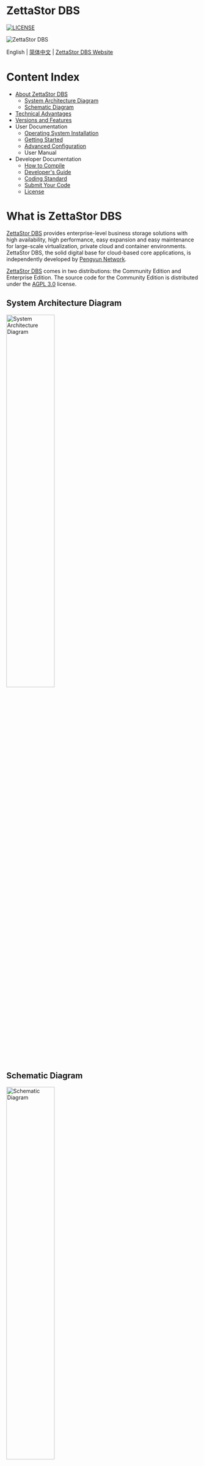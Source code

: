# ZettaStor DBS

[![LICENSE](https://img.shields.io/badge/licence-AGPL--3-blue.png)](LICENSE.md)

<img src="assets/pengyun.png" alt="ZettaStor DBS">

English | [简体中文](README-zh.md) | [ZettaStor DBS Website](https://zdbs.io)

Content Index
========

- [About ZettaStor DBS](#what-is-zettastor-dbs)
  - [System Architecture Diagram](#system-architecture-diagram)
  - [Schematic Diagram](#schematic-diagram)
- [Technical Advantages](#technical-advantages)
- [Versions and Features](#versions-and-features)
- User Documentation
  - [Operating System Installation](docs/operatingsystem.md)
  - [Getting Started](INSTALL.md)
  - [Advanced Configuration](docs/configuration.md)
  - User Manual
- Developer Documentation
  - [How to Compile](#quick-start)
  - [Developer's Guide](docs/devguide.md)
  - [Coding Standard](#coding-standard)
  - [Submit Your Code](#submit-your-code)
  - [License](LICENSE.md)

# What is ZettaStor DBS

[ZettaStor DBS](https://zdbs.io) provides enterprise-level business storage solutions with high availability, high performance, easy expansion and easy maintenance for large-scale virtualization, private cloud and container environments. ZettaStor DBS, the solid digital base for cloud-based core applications, is independently developed by [Pengyun Network](https://www.pengyunnetwork.cn).

[ZettaStor DBS](https://zdbs.io) comes in two distributions: the Community Edition and Enterprise Edition. The source code for the Community Edition is distributed under the [AGPL 3.0](LICENSE.md) license.

## System Architecture Diagram
<img src="assets/architecture_en.png" alt="System Architecture Diagram" width="50%">

## Schematic Diagram
<img src="assets/schematic_en.png" alt="Schematic Diagram" width="50%">

# Technical Advantages

[ZettaStor DBS](https://zdbs.io) is the first product developed by Pengyun Network. Version 1.0 was officially released in 2015 and mainly adopted by cloud computing companies.

The first commercial version of DBS is developed according to the standard requirements of telecom operators, and has passed the tests of China's three major telecom operators for telecom equipment applications. In recent years, DBS has been polished for the financial industry, its stability and reliability has been further strengthened and has been operating stably in key business scenarios for 4 years.

[ZettaStor DBS](https://zdbs.io) has completed the leap from telecom-grade to financial-grade. It is a distributed storage product with a high starting point and high requirements, which can meet the new and changing needs of the market.

- [x] __Decentralized Architecture__: A symmetric distributed architecture based on the decentralized blockchain network, eliminates traditional limitations and disadvantages on system scale, I/O performance, stability and reliability.
- [x] __Large-scale Node Deployment__: Stable high-performance is constantly maintained at optimal conditions, with the deployment of tens of thousands of nodes. The product's capacity and performance scale linearly with more storage nodes.
- [x] __Sub-millisecond Latency__: Minimized I/O processing path by directly reading/writing to disk, using an optimized network data path. It is capable of achieving sub-millisecond latencies with magnetic storage devices as primary storage configuration.
- [x] __Recovery-in-place__: When a hard disk or node failure occurs, a healthy one can immediately take over. The fault recovery time is less than 1 second, and there will be no impact on I/O performance.
- [x] __Secure and Controllable__: Complete intellectual property ownership with independent research-and-development, compatible with China-made hardware, operating systems and localized storage solutions.

# Versions and Features

The following table compares some key features between various versions of [ZettaStor DBS](https://zdbs.io).

| Features | Community Edition  | Enterprise Edition | 
| ------------- | ------------- |  ------------- | 
| Volume Extension | ![](https://img.shields.io/badge/-supported-brightgreen)| ![](https://img.shields.io/badge/-supported-brightgreen) |
| Volume Shrink |  | ![](https://img.shields.io/badge/-supported-brightgreen) |
| Volume Clone |  | ![](https://img.shields.io/badge/-supported-brightgreen) |
| Volume Snapshot |  | ![](https://img.shields.io/badge/-supported-brightgreen) |
| iSCSI Protocol | ![](https://img.shields.io/badge/-supported-brightgreen)| ![](https://img.shields.io/badge/-supported-brightgreen) |
| PYD Protocol | ![](https://img.shields.io/badge/-supported-brightgreen)| ![](https://img.shields.io/badge/-supported-brightgreen) |
| Access Control | ![](https://img.shields.io/badge/-supported-brightgreen)| ![](https://img.shields.io/badge/-supported-brightgreen) |
| Data Access Control Strategy | ![](https://img.shields.io/badge/-supported-brightgreen)| ![](https://img.shields.io/badge/-supported-brightgreen) |
| Data Reconstruction Strategy | ![](https://img.shields.io/badge/-partial-blue)| ![](https://img.shields.io/badge/-supported-brightgreen) |
| Load Balancing Strategy | ![](https://img.shields.io/badge/-supported-brightgreen)| ![](https://img.shields.io/badge/-supported-brightgreen) |
| Cache Boosting |  | ![](https://img.shields.io/badge/-supported-brightgreen) |
| System-wide Power Failure Protection |  | ![](https://img.shields.io/badge/-supported-brightgreen) |
| Disk Indicator |  | ![](https://img.shields.io/badge/-supported-brightgreen) |
| Disk Roaming | ![](https://img.shields.io/badge/-supported-brightgreen)| ![](https://img.shields.io/badge/-supported-brightgreen) |
| Alarm Management |  | ![](https://img.shields.io/badge/-supported-brightgreen) |
| User Management | ![](https://img.shields.io/badge/-supported-brightgreen)| ![](https://img.shields.io/badge/-supported-brightgreen) |
| Log Auditor | ![](https://img.shields.io/badge/-supported-brightgreen)| ![](https://img.shields.io/badge/-supported-brightgreen) |
| GUI Operation | ![](https://img.shields.io/badge/-supported-brightgreen)| ![](https://img.shields.io/badge/-supported-brightgreen) |

# Quick Start

## I. Source Code Overview
The repositories of ZettaStor DBS must be organized in a hierarchy structure. This project has implemented Continuous Integration (CI) to ensure the quality and stability of the code. Please note that the CI status below may change as new commits are made to the codebase. If you have any questions or concerns, please use the [GitHub Issues](https://github.com/zettastor/dbs/issues) to report problems.

<table>
<tr>
  <td rowspan="30">pengyun-root</td>
  <td rowspan="8">pengyun-lib</td>
  <td><img src="https://github.com/zettastor/pengyun-core/actions/workflows/ubuntu20.yml/badge.svg" alt="pengyun-core" /></td>
</tr>
<tr>
  <td><img src="https://github.com/zettastor/pengyun-database_core/actions/workflows/ubuntu20.yml/badge.svg" alt="pengyun-database_core" /></td>
</tr>
<tr>
  <td><img src="https://github.com/zettastor/pengyun-models/actions/workflows/ubuntu20.yml/badge.svg" alt="pengyun-models" /></td>
</tr>
<tr>
  <td><img src="https://github.com/zettastor/pengyun-dih_model/actions/workflows/ubuntu20.yml/badge.svg" alt="pengyun-dih_model" /></td>
</tr>
<tr>
  <td><img src="https://github.com/zettastor/pengyun-dih_client/actions/workflows/ubuntu20.yml/badge.svg" alt="pengyun-dih_client" />
</td>
</tr>
<tr>
  <td><img src="https://github.com/zettastor/pengyun-query_log/actions/workflows/ubuntu20.yml/badge.svg" alt="pengyun-query_log" /></td>
</tr>
<tr>
  <td><img src="https://github.com/zettastor/pengyun-configuration_common/actions/workflows/ubuntu20.yml/badge.svg" alt="pengyun-configuration_common" /></td>
</tr>
<tr>
  <td><img src="https://github.com/zettastor/pengyun-monitor_common/actions/workflows/ubuntu20.yml/badge.svg" alt="pengyun-monitor_common" /></td>
</tr>
<tr>
  <td rowspan="13">pengyun-dbs</td>
  <td><img src="https://github.com/zettastor/dbs-dnmodel/actions/workflows/ubuntu20.yml/badge.svg" alt="dbs-dnmodel" /></td>
</tr>
<tr>
  <td><img src="https://github.com/zettastor/dbs-models_related/actions/workflows/ubuntu20.yml/badge.svg" alt="dbs-models_related" /></td>
</tr>
<tr>
  <td><img src="https://github.com/zettastor/pengyun-driver_core/actions/workflows/ubuntu20.yml/badge.svg" alt="pengyun-driver_core" /></td>
</tr>
<tr>
  <td><img src="https://github.com/zettastor/pengyun-coordinator/actions/workflows/ubuntu20.yml/badge.svg" alt="pengyun-coordinator" /></td>
</tr>
<tr>
  <td><img src="https://github.com/zettastor/pengyun-infocenter/actions/workflows/ubuntu20.yml/badge.svg" alt="pengyun-infocenter" /></td>
</tr>
<tr>
  <td><img src="https://github.com/zettastor/pengyun-drivercontainer/actions/workflows/ubuntu20.yml/badge.svg" alt="pengyun-drivercontainer" /></td>
</tr>
<tr>
  <td><img src="https://github.com/zettastor/pengyun-deployment_daemon/actions/workflows/ubuntu20.yml/badge.svg" alt="pengyun-deployment_daemon" /></td>
</tr>
<tr>
  <td><img src="https://github.com/zettastor/pengyun-datanode_core/actions/workflows/ubuntu20.yml/badge.svg" alt="pengyun-datanode_core" /></td>
</tr>
<tr>
  <td><img src="https://github.com/zettastor/pengyun-datanode_service/actions/workflows/ubuntu20.yml/badge.svg" alt="pengyun-datanode_service" /></td>
</tr>
<tr>
  <td><img src="https://github.com/zettastor/pengyun-datanode/actions/workflows/ubuntu20.yml/badge.svg" alt="pengyun-datanode" /></td>
</tr>
<tr>
  <td><img src="https://github.com/zettastor/pengyun-webservice_adapter/actions/workflows/ubuntu20.yml/badge.svg" alt="pengyun-webservice_adapter" /></td>
</tr>
<tr>
  <td><img src="https://github.com/zettastor/pengyun-utils/actions/workflows/ubuntu20.yml/badge.svg" alt="pengyun-utils" /></td>
</tr>
<tr>
  <td><img src="https://github.com/zettastor/pengyun-console/actions/workflows/ubuntu20.yml/badge.svg" alt="pengyun-console" /></td>
</tr>
</table>

## II. Downloading the Source

Please use the following commands to download the source code:
```bash
export ROOT_PATH=git@github.com

git clone -b 1.0-OS $ROOT_PATH:zettastor/pengyun-root
pushd pengyun-root

git clone -b 1.0-OS $ROOT_PATH:zettastor/pengyun-lib
pushd pengyun-lib
git clone -b 1.0-OS $ROOT_PATH:zettastor/pengyun-core
git clone -b 1.0-OS $ROOT_PATH:zettastor/pengyun-database_core
git clone -b 1.0-OS $ROOT_PATH:zettastor/pengyun-models
git clone -b 1.0-OS $ROOT_PATH:zettastor/pengyun-dih_model
git clone -b 1.0-OS $ROOT_PATH:zettastor/pengyun-dih_client
git clone -b 1.0-OS $ROOT_PATH:zettastor/pengyun-query_log
git clone -b 1.0-OS $ROOT_PATH:zettastor/pengyun-configuration_common
git clone -b 1.0-OS $ROOT_PATH:zettastor/pengyun-monitor_common
popd

git clone -b 1.0-OS $ROOT_PATH:zettastor/pengyun-dbs
pushd pengyun-dbs
git clone -b 1.0-OS $ROOT_PATH:zettastor/dbs-dnmodel
git clone -b 1.0-OS $ROOT_PATH:zettastor/dbs-models_related
git clone -b 1.0-OS $ROOT_PATH:zettastor/pengyun-driver_core
git clone -b 1.0-OS $ROOT_PATH:zettastor/pengyun-coordinator
git clone -b 1.0-OS $ROOT_PATH:zettastor/pengyun-infocenter
git clone -b 1.0-OS $ROOT_PATH:zettastor/pengyun-drivercontainer
git clone -b 1.0-OS $ROOT_PATH:zettastor/pengyun-deployment_daemon
git clone -b 1.0-OS $ROOT_PATH:zettastor/pengyun-datanode_core
git clone -b 1.0-OS $ROOT_PATH:zettastor/pengyun-datanode_service
git clone -b 1.0-OS $ROOT_PATH:zettastor/pengyun-datanode
git clone -b 1.0-OS $ROOT_PATH:zettastor/pengyun-webservice_adapter
git clone -b 1.0-OS $ROOT_PATH:zettastor/pengyun-utils
git clone -b 1.0-OS $ROOT_PATH:zettastor/pengyun-console
popd

popd
```

## III. Setup a development environment

If you're in a UNIX-like environment, the packages required for compilation can be installed by the folowing commands

>**Note**  
The following instructions assume that you already have sufficient privileges, we will not go into details about using `su` or `sudo` and other privilege escalation operations.

### RHEL/CentOS 7
```bash
yum install epel-release
yum -y install java-1.8.0-openjdk-devel thrift curl unzip wget perl-Data-Dumper perl-XML-Simple

# Install a newer version of Apache Maven
curl -LO https://downloads.apache.org/maven/maven-3/3.5.4/binaries/apache-maven-3.5.4-bin.tar.gz
tar -xvf apache-maven-3.5.4-bin.tar.gz --directory /opt
ln -s /opt/apache-maven-3.5.4 /opt/maven
chown -R root:root /opt/maven
echo '# Apache Maven Environment Variables' > /etc/profile.d/maven.sh
echo 'export JAVA_HOME=/usr/lib/jvm/java-1.8.0-openjdk/' >> /etc/profile.d/maven.sh
echo 'export PATH=/opt/maven/bin:${PATH}' >> /etc/profile.d/maven.sh

# Install a newer version of Protocol Buffers
curl -LO https://github.com/protocolbuffers/protobuf/releases/download/v3.5.1/protoc-3.5.1-linux-x86_64.zip
unzip protoc-3.5.1-linux-x86_64.zip -d /usr/local
```

### RHEL/CentOS 8
```bash
yum install epel-release
yum install maven compat-openssl10 protobuf-compiler
yum install https://dl.fedoraproject.org/pub/epel/7/x86_64/Packages/t/thrift-0.9.1-15.el7.x86_64.rpm
```

### RHEL 9
```bash
yum install maven unzip
yum install http://mirror.centos.org/centos/8-stream/AppStream/x86_64/os/Packages/compat-openssl10-1.0.2o-3.el8.x86_64.rpm
yum install https://dl.fedoraproject.org/pub/epel/7/x86_64/Packages/t/thrift-0.9.1-15.el7.x86_64.rpm
curl -LO https://github.com/protocolbuffers/protobuf/releases/download/v3.5.1/protoc-3.5.1-linux-x86_64.zip
unzip protoc-3.5.1-linux-x86_64.zip -d /usr/local
```

### Debian 10/11, Ubuntu 18/20
```bash
apt-get update
apt-get install curl openjdk-11-jdk maven protobuf-compiler
curl -LO http://ftp.debian.org/debian/pool/main/t/thrift-compiler/thrift-compiler_0.9.1-2.1+b1_amd64.deb
dpkg -i thrift-compiler_0.9.1-2.1+b1_amd64.deb
```

### SUSE/SLES 15
```bash
zypper install curl unzip maven thrift
curl -LO https://github.com/protocolbuffers/protobuf/releases/download/v3.5.1/protoc-3.5.1-linux-x86_64.zip
unzip protoc-3.5.1-linux-x86_64.zip -d /usr/local
```

### macOS Catalina (10.15) or higher
```zsh
# Install Homebrew package manager
/bin/bash -c "$(curl -fsSL https://raw.githubusercontent.com/Homebrew/install/HEAD/install.sh)"

# Install JDK
brew install openjdk@11
ln -sfn $(brew --prefix)/opt/openjdk@11/libexec/openjdk.jdk /Library/Java/JavaVirtualMachines/openjdk-11.jdk

# Install Apache Maven
curl -LO https://archive.apache.org/dist/maven/maven-3/3.6.3/binaries/apache-maven-3.6.3-bin.tar.gz
tar -xvf apache-maven-3.6.3-bin.tar.gz
mv apache-maven-3.6.3 /opt/
export M2_HOME="/opt/apache-maven-3.6.3"
export PATH="${M2_HOME}/bin:${PATH}"

# Install Protocol Buffers
curl -LO https://github.com/protocolbuffers/protobuf/releases/download/v3.5.1/protoc-3.5.1-osx-x86_64.zip
unzip protoc-3.5.1-osx-x86_64.zip -d /usr/local

# Install Apache Thrift
brew install thrift@0.9
export PATH="/usr/local/opt/thrift@0.9/bin:$PATH"
```

### Other Architecture and Platform

As a general rule, the simplest way is to download a pre-built binary. If you would like to build from source code, please refer to the links below for details.

- __Apache Thrift__: To build Thrift from source look at [installation instructions](https://thrift.apache.org/docs/install/). Pay attention to the OS notes, there are are some system specific requirements.

- __Protocol Buffers (Protobuf)__: First check whether you can download a [Protobuf 3.5.1 pre-built binary](https://github.com/protocolbuffers/protobuf/releases/tag/v3.5.1). If you would like to build protoc binary from source, see the [installation instructions](https://github.com/protocolbuffers/protobuf/blob/main/src/README.md).

## IV. Compiling the code

### Verification of Requirements
To compile ZettaStor DBS, you need:
- Java Development Kit (JDK) 11
- Apache Maven 3.5 or higher
- Apache Thrift 0.9.x
- Protocol Buffers 3.5.1

Please make sure that the following command is in the PATH environment variable of the system and returns the correct version number, for example:
```
$ mvn --version
Apache Maven 3.6.3
Maven home: /usr/share/maven
Java version: 11.0.17, vendor: Ubuntu, runtime: /usr/lib/jvm/java-11-openjdk-amd64

$ thrift --version
Thrift version 0.9.1

$ protoc --version
libprotoc 3.5.1
```

### Building with Maven

To build the package, use the following commands in the directory where `pengyun-root/pom.xml` is located
```bash
# Update version number from system environment
mvn versions:set-property -Dproperty=libthrift.version -DnewVersion=$(thrift --version | awk '{print $3}')
mvn versions:set-property -Dproperty=protobuf.version -DnewVersion=$(protoc --version | awk '{print $2}')
mvn clean install -Dproguard=off
```

It is also possible to run maven with multiple threads and skip test to speed up the builds
```bash
mvn -T 1C clean install -Dproguard=off -DskipTests
```

## V. Build Installation Package

When compilation finishes, use the following command in the `pengyun-root/pengyun-dbs/` directory to make a new installation package:

```bash
cd pengyun-root/pengyun-dbs/
mkdir -p /opt/deploy/
perl bin/CreateDeployPackage.pl -d /opt/deploy
```

When the packaging process finishes, a new installation package will be saved in the `/opt/deploy` directory. For more detailed use of the installation package, please refer to [Getting Started](INSTALL.md).

# Where can I find out more?
[ZettaStor DBS Website](https://zdbs.io)

# How to Contribute

## Submit Your Code
After finishing the development of your code, you should submit a pull request to `1.0-OS` branch and fill out a pull request template. 

An automated code style check has been added in the project compilation process. Please check the compilation result before submitting the code to ensure that there are no code style errors. While the prerequisites above must be satisfied prior to having your pull request reviewed, the reviewer may ask you to complete additional design work, tests, or other changes before your pull request can be ultimately accepted.

## Coding standard
Source code should be viewed and edited with your editor set to use two spaces per tab, with one tab used per indentation level. Spaces are used for other alignment within a line.

Most parts of the code follow [Google Java Style](https://google.github.io/styleguide/javaguide.html); some parts of the code follow [Oracle's Code Conventions](https://www.oracle.com/java/technologies/javase/codeconventions-contents.html) -- mostly depending on who wrote the original version. Above all else, **be consistent with what you modify, and keep whitespace changes to a minimum when modifying existing source.** For new code, use Google Java Style.

# License
[AGPL 3.0](LICENSE.md)